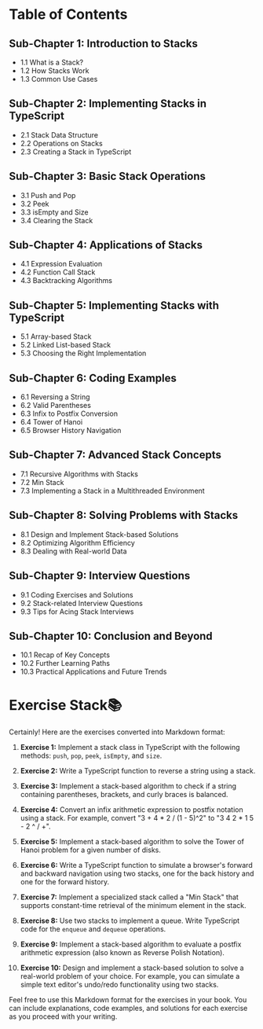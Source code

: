# Table of Contents

## Sub-Chapter 1: Introduction to Stacks

- 1.1 What is a Stack?
- 1.2 How Stacks Work
- 1.3 Common Use Cases

## Sub-Chapter  2: Implementing Stacks in TypeScript

- 2.1 Stack Data Structure
- 2.2 Operations on Stacks
- 2.3 Creating a Stack in TypeScript

## Sub-Chapter 3: Basic Stack Operations

- 3.1 Push and Pop
- 3.2 Peek
- 3.3 isEmpty and Size
- 3.4 Clearing the Stack

## Sub-Chapter 4: Applications of Stacks

- 4.1 Expression Evaluation
- 4.2 Function Call Stack
- 4.3 Backtracking Algorithms

## Sub-Chapter 5: Implementing Stacks with TypeScript

- 5.1 Array-based Stack
- 5.2 Linked List-based Stack
- 5.3 Choosing the Right Implementation

## Sub-Chapter 6: Coding Examples

- 6.1 Reversing a String
- 6.2 Valid Parentheses
- 6.3 Infix to Postfix Conversion
- 6.4 Tower of Hanoi
- 6.5 Browser History Navigation

## Sub-Chapter 7: Advanced Stack Concepts

- 7.1 Recursive Algorithms with Stacks
- 7.2 Min Stack
- 7.3 Implementing a Stack in a Multithreaded Environment

## Sub-Chapter 8: Solving Problems with Stacks

- 8.1 Design and Implement Stack-based Solutions
- 8.2 Optimizing Algorithm Efficiency
- 8.3 Dealing with Real-world Data

## Sub-Chapter 9: Interview Questions

- 9.1 Coding Exercises and Solutions
- 9.2 Stack-related Interview Questions
- 9.3 Tips for Acing Stack Interviews

## Sub-Chapter 10: Conclusion and Beyond

- 10.1 Recap of Key Concepts
- 10.2 Further Learning Paths
- 10.3 Practical Applications and Future Trends


# Exercise Stack📚

Certainly! Here are the exercises converted into Markdown format:

1. **Exercise 1:** Implement a stack class in TypeScript with the following methods: `push`, `pop`, `peek`, `isEmpty`, and `size`.

2. **Exercise 2:** Write a TypeScript function to reverse a string using a stack.

3. **Exercise 3:** Implement a stack-based algorithm to check if a string containing parentheses, brackets, and curly braces is balanced.

4. **Exercise 4:** Convert an infix arithmetic expression to postfix notation using a stack. For example, convert "3 + 4 * 2 / (1 - 5)^2" to "3 4 2 * 1 5 - 2 ^ / +".

5. **Exercise 5:** Implement a stack-based algorithm to solve the Tower of Hanoi problem for a given number of disks.

6. **Exercise 6:** Write a TypeScript function to simulate a browser's forward and backward navigation using two stacks, one for the back history and one for the forward history.

7. **Exercise 7:** Implement a specialized stack called a "Min Stack" that supports constant-time retrieval of the minimum element in the stack.

8. **Exercise 8:** Use two stacks to implement a queue. Write TypeScript code for the `enqueue` and `dequeue` operations.

9. **Exercise 9:** Implement a stack-based algorithm to evaluate a postfix arithmetic expression (also known as Reverse Polish Notation).

10. **Exercise 10:** Design and implement a stack-based solution to solve a real-world problem of your choice. For example, you can simulate a simple text editor's undo/redo functionality using two stacks.

Feel free to use this Markdown format for the exercises in your book. You can include explanations, code examples, and solutions for each exercise as you proceed with your writing.